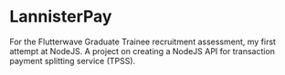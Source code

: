 # LannisterPay
For the Flutterwave Graduate Trainee recruitment assessment, my first attempt at NodeJS. A project on creating a NodeJS API for transaction payment splitting service (TPSS). 
